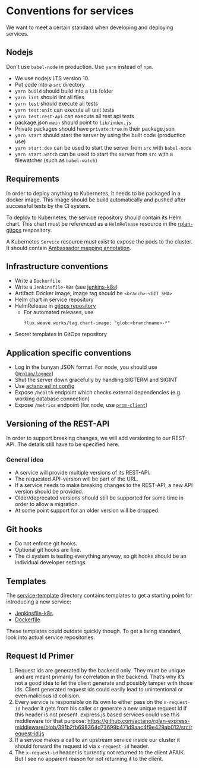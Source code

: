 # Conventions for services

We want to meet a certain standard when developing and deploying services.

## Nodejs

Don't use `babel-node` in production. Use `yarn` instead of `npm`.

* We use nodejs LTS version 10.
* Put code into a `src` directory
* `yarn build` should build into a `lib` folder
* `yarn lint` should lint all files
* `yarn test` should execute all tests
* `yarn test:unit` can execute all unit tests
* `yarn test:rest-api` can execute all rest api tests
* package.json `main` should point to `lib/index.js`
* Private packages should have `private:true` in their package.json
* `yarn start` should start the server by using the built code (production use)
* `yarn start:dev` can be used to start the server from `src` with `babel-node`
* `yarn start:watch` can be used to start the server from `src` with a filewatcher (such as `babel-watch`)

## Requirements

In order to deploy anything to Kubernetes, it needs to be packaged in a docker image.
This image should be build automatically and pushed after successful tests by the CI system.

To deploy to Kubernetes, the service repository should contain its Helm chart.
This chart must be referenced as a `HelmRelease` resource in the [rplan-gitops](https://github.com/actano/rplan-gitops) respository.

A Kubernetes `Service` resource must exist to expose the pods to the cluster.
It should contain [Ambassador mapping annotation](https://www.getambassador.io/reference/mappings/).

## Infrastructure conventions

* Write a `Dockerfile`
* Write a `Jenkinsfile-k8s` (see [jenkins-k8s](https://github.com/actano/jenkins-k8s))
* Artifact: Docker image, image tag should be `<branch>-<GIT_SHA>`
* Helm chart in service repository
* HelmRelease in [gitops repository](https://github.com/actano/rplan-gitops)
    * For automated releases, use
        ```
        flux.weave.works/tag.chart-image: "glob:<branchname>-*"
        ```
* Secret templates in GitOps repository

## Application specific conventions

* Log in the bunyan JSON format. For node, you should use ([`@rplan/logger`](https://github.com/actano/rplan-logger))
* Shut the server down gracefully by handling SIGTERM and SIGINT
* Use [actano eslint config](https://github.com/actano/javascript)
* Expose `/health` endpoint which checks external dependencies (e.g. working database connection)
* Expose `/metrics` endpoint (for node, use [`prom-client`](https://www.npmjs.com/package/prom-client))

## Versioning of the REST-API
In order to support breaking changes, we will add versioning to our REST-API. 
The details still have to be specified here.

### General idea
- A service will provide multiple versions of its REST-API. 
- The requested API-version will be part of the URL.
- If a service needs to make breaking changes to the REST-API, a new  API version should be provided.
- Older/deprecated versions should still be supported for some time in order to allow a migration. 
- At some point support for an older version will be dropped.

## Git hooks 

* Do not enforce git hooks. 
* Optional git hooks are fine.
* The ci system is testing everything anyway, so git hooks should be an individual developer settings.

## Templates

The [service-template](./service-template) directory contains templates to get a starting point for
introducing a new service:
* [Jenkinsfile-k8s](./service-template/Jenkinsfile-k8s)
* [Dockerfile](./service-template/Dockerfile)

These templates could outdate quickly though. To get a living standard, look into actual service repositories.

## Request Id Primer

1. Request ids are generated by the backend only. They must be unique and are meant primarily for correlation in the backend. That’s why it’s not a good idea to let the client generate and possibly tamper with those ids. Client generated request ids could easily lead to unintentional or even malicious id collision.
1. Every service is responsible on its own to either pass on the `x-request-id` header it gets from his caller or generate a new unique request id if this header is not present. express.js based services could use this middleware for that purpose: https://github.com/actano/rplan-express-middleware/blob/391b2fb698364d73699b471d9aac4f9e429ab012/src/request-id.js
1. If a service makes a call to an upstream service inside our cluster it should forward the request id via `x-request-id` header.
1. The `x-request-id` header is currently not returned to the client AFAIK. But I see no apparent reason for not returning it to the client.
